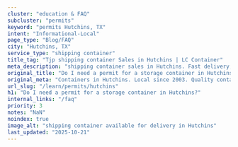 ```yaml
---
cluster: "education & FAQ"
subcluster: "permits"
keyword: "permits Hutchins, TX"
intent: "Informational-Local"
page_type: "Blog/FAQ"
city: "Hutchins, TX"
service_type: "shipping container"
title_tag: "Tjp shipping container Sales in Hutchins | LC Container"
meta_description: "shipping container sales in Hutchins. Fast delivery, competitive pricing. Serving permits area. Quote ID: CHU. Call (214) 524-4168 for your free quote today."
original_title: "Do I need a permit for a storage container in Hutchins? | LC Container"
original_meta: "Containers in Hutchins. Local since 2003. Quality containers. Fast delivery. Get your free quote — call (214) 524-4168 today. LC Container — your trusted DFW..."
url_slug: "/learn/permits/hutchins"
h1: "Do I need a permit for a storage container in Hutchins?"
internal_links: "/faq"
priority: 3
notes: "NaN"
noindex: true
image_alt: "shipping container available for delivery in Hutchins"
last_updated: "2025-10-21"
---
```


<!-- TODO: Add unique city/inventory copy, images, and internal links here. -->
